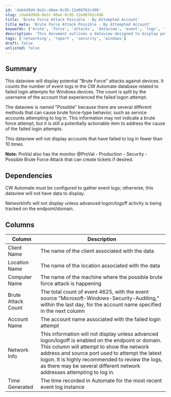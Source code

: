 ```yaml
---
id: 'dab4d9d4-0e2c-40ae-8c95-12e00762c496'
slug: /dab4d9d4-0e2c-40ae-8c95-12e00762c496
title: 'Brute Force Attack Possible - By Attempted Account'
title_meta: 'Brute Force Attack Possible - By Attempted Account'
keywords: ['brute', 'force', 'attacks', 'dataview', 'event', 'logs', 'login', 'windows']
description: 'This document outlines a dataview designed to display potential brute force attacks against Windows devices by counting failed login attempts recorded in the ConnectWise Automate database. It provides insights into the accounts experiencing these attempts and highlights the importance of monitoring such events for security.'
tags: ['networking', 'report', 'security', 'windows']
draft: false
unlisted: false
---
```


## Summary

This dataview will display potential "Brute Force" attacks against devices. It counts the number of event logs in the CW Automate database related to failed login attempts for Windows devices. The count is split by the username of the account that experienced the failed logon attempt.

The dataview is named "Possible" because there are several different methods that can cause brute force-type behavior, such as service accounts attempting to log in. This information may not indicate a brute force attempt, but it is still a potentially actionable item to address the cause of the failed login attempts.

This dataview will not display accounts that have failed to log in fewer than 10 times.

**Note:** ProVal also has the monitor @ProVal - Production - Security - Possible Brute Force Attack that can create tickets if desired.

## Dependencies

CW Automate must be configured to gather event logs; otherwise, this dataview will not have data to display.

NetworkInfo will not display unless advanced logon/logoff activity is being tracked on the endpoint/domain.

## Columns

| Column             | Description                                                                                                       |
|--------------------|-------------------------------------------------------------------------------------------------------------------|
| Client Name        | The name of the client associated with the data                                                                  |
| Location Name      | The name of the location associated with the data                                                                |
| Computer Name      | The name of the machine where the possible brute force attack is happening                                        |
| Brute Attack Count  | The total count of event 4625, with the event source "Microsoft-Windows-Security-Auditing," within the last day, for the account name specified in the next column |
| Account Name       | The account name associated with the failed login attempt                                                        |
| Network Info       | This information will not display unless advanced logon/logoff is enabled on the endpoint or domain. This column will attempt to show the network address and source port used to attempt the latest logon. It is highly recommended to review the logs, as there may be several different network addresses attempting to log in. |
| Time Generated     | The time recorded in Automate for the most recent event log instance                                             |